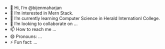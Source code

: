 - 👋 Hi, I’m @bijenmaharjan
- 👀 I’m interested in Mern Stack.
- 🌱 I’m currently learning Computer Science in Herald Internationl College.
- 💞️ I’m looking to collaborate on ...
- 📫 How to reach me ...
- 😄 Pronouns: ...
- ⚡ Fun fact: ...

<!---
bijenmaharjan/bijenmaharjan is a ✨ special ✨ repository because its `README.md` (this file) appears on your GitHub profile.
You can click the Preview link to take a look at your changes.
--->
